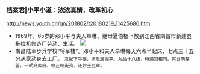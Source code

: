 ### 档案君|小平小道：浓浓真情，改革初心
http://news.youth.cn/gn/201802/t20180219_11425686.htm
- 1969年，65岁的邓小平与夫人卓琳、继母夏伯根下放到江西省南昌市新建县拖拉机修造厂劳动、生活。
![](http://news.youth.cn/gn/201802/W020180219275958096852.png)
- 南昌陆军步兵学校“将军楼”。邓小平和夫人卓琳每天六点半起床，七点三十五分从家动身去工厂。
`发配下牛棚，谪贬居阁亭。九品十八级，待遇岂相同。实业萌芽苦，一朝充库府。修正倒走资，还炒土豆丝。`
